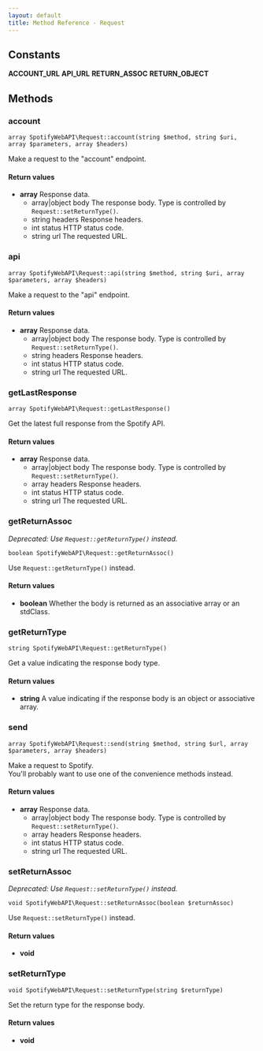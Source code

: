 ```yaml
---
layout: default
title: Method Reference - Request
---
```


## Constants

**ACCOUNT_URL**
**API_URL**
**RETURN_ASSOC**
**RETURN_OBJECT**

## Methods

### account


    array SpotifyWebAPI\Request::account(string $method, string $uri, array $parameters, array $headers)

Make a request to the "account" endpoint.


#### Return values
* **array** Response data.
    * array\|object body The response body. Type is controlled by `Request::setReturnType()`.
    * string headers Response headers.
    * int status HTTP status code.
    * string url The requested URL.



### api


    array SpotifyWebAPI\Request::api(string $method, string $uri, array $parameters, array $headers)

Make a request to the "api" endpoint.


#### Return values
* **array** Response data.
    * array\|object body The response body. Type is controlled by `Request::setReturnType()`.
    * string headers Response headers.
    * int status HTTP status code.
    * string url The requested URL.



### getLastResponse


    array SpotifyWebAPI\Request::getLastResponse()

Get the latest full response from the Spotify API.


#### Return values
* **array** Response data.
    * array\|object body The response body. Type is controlled by `Request::setReturnType()`.
    * array headers Response headers.
    * int status HTTP status code.
    * string url The requested URL.



### getReturnAssoc

_Deprecated: Use `Request::getReturnType()` instead._

    boolean SpotifyWebAPI\Request::getReturnAssoc()

Use `Request::getReturnType()` instead.


#### Return values
* **boolean** Whether the body is returned as an associative array or an stdClass.



### getReturnType


    string SpotifyWebAPI\Request::getReturnType()

Get a value indicating the response body type.


#### Return values
* **string** A value indicating if the response body is an object or associative array.



### send


    array SpotifyWebAPI\Request::send(string $method, string $url, array $parameters, array $headers)

Make a request to Spotify.<br>
You'll probably want to use one of the convenience methods instead.


#### Return values
* **array** Response data.
    * array\|object body The response body. Type is controlled by `Request::setReturnType()`.
    * array headers Response headers.
    * int status HTTP status code.
    * string url The requested URL.



### setReturnAssoc

_Deprecated: Use `Request::setReturnType()` instead._

    void SpotifyWebAPI\Request::setReturnAssoc(boolean $returnAssoc)

Use `Request::setReturnType()` instead.


#### Return values
* **void** 



### setReturnType


    void SpotifyWebAPI\Request::setReturnType(string $returnType)

Set the return type for the response body.


#### Return values
* **void** 


